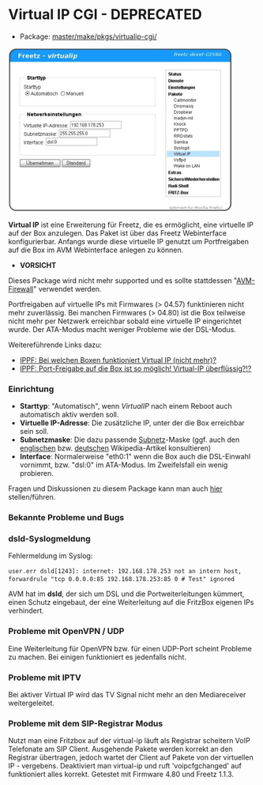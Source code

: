 # Virtual IP CGI - DEPRECATED
 - Package: [master/make/pkgs/virtualip-cgi/](https://github.com/Freetz-NG/freetz-ng/tree/master/make/pkgs/virtualip-cgi/)

[![VirtualIP: Einstellungen](../screenshots/61_md.png)](../screenshots/61.png)

**Virtual IP** ist eine Erweiterung für Freetz, die es ermöglicht, eine
virtuelle IP auf der Box anzulegen. Das Paket ist über das Freetz
Webinterface konfigurierbar. Anfangs wurde diese virtuelle IP genutzt um
Portfreigaben auf die Box im AVM Webinterface anlegen zu können.

 * **VORSICHT**

Dieses Package wird nicht mehr supported und es sollte stattdessen
"[AVM-Firewall](avm-firewall.md)" verwendet werden.

Portfreigaben auf virtuelle IPs mit Firmwares (> 04.57) funktinieren
nicht mehr zuverlässig. Bei manchen Firmwares (> 04.80) ist die Box
teilweise nicht mehr per Netzwerk erreichbar sobald eine virtuelle IP
eingerichtet wurde. Der ATA-Modus macht weniger Probleme wie der
DSL-Modus.

Weitereführende Links dazu:

-   [IPPF: Bei welchen Boxen funktioniert Virtual IP (nicht
    mehr)?](http://www.ip-phone-forum.de/showthread.php?t=174245)
-   [IPPF: Port-Freigabe auf die Box ist so möglich!
    Virtual-IP
    überflüssig?!?](http://www.ip-phone-forum.de/showthread.php?t=159266)

### Einrichtung

-   **Starttyp**: "Automatisch", wenn *VirtualIP* nach einem Reboot
    auch automatisch aktiv werden soll.
-   **Virtuelle IP-Adresse**: Die zusätzliche IP, unter der die Box
    erreichbar sein soll.
-   **Subnetzmaske**: Die dazu passende
    [Subnetz](http://de.wikipedia.org/wiki/Subnetz)-Maske
    (ggf. auch den
    [englischen](http://en.wikipedia.org/wiki/Subnet_mask)
    bzw.
    [deutschen](http://de.wikipedia.org/wiki/Subnetz)
    Wikipedia-Artikel konsultieren)
-   **Interface**: Normalerweise "eth0:1" wenn die Box auch die
    DSL-Einwahl vornimmt, bzw. "dsl:0" im ATA-Modus. Im Zweifelsfall
    ein wenig probieren.

Fragen und Diskussionen zu diesem Package kann man auch
[hier](http://www.ip-phone-forum.de/showthread.php?t=111623)
stellen/führen.

### Bekannte Probleme und Bugs

### dsld-Syslogmeldung

Fehlermeldung im Syslog:

```
user.err dsld[1243]: internet: 192.168.178.253 not an intern host, forwardrule "tcp 0.0.0.0:85 192.168.178.253:85 0 # Test" ignored
```

AVM hat im **dsld**, der sich um DSL und die Portweiterleitungen
kümmert, einen Schutz eingebaut, der eine Weiterleitung auf die FritzBox
eigenen IPs verhindert.

### Probleme mit OpenVPN / UDP

Eine Weiterleitung für OpenVPN bzw. für einen UDP-Port scheint Probleme
zu machen. Bei einigen funktioniert es jedenfalls nicht.

### Probleme mit IPTV

Bei aktiver Virtual IP wird das TV Signal nicht mehr an den
Mediareceiver weitergeleitet.

### Probleme mit dem SIP-Registrar Modus

Nutzt man eine Fritzbox auf der virtual-ip läuft als Registrar scheitern
VoIP Telefonate am SIP Client. Ausgehende Pakete werden korrekt an den
Registrar übertragen, jedoch wartet der Client auf Pakete von der
virtuellen IP - vergebens. Deaktiviert man virtual-ip und ruft
'voipcfgchanged' auf funktioniert alles korrekt. Getestet mit Firmware
4.80 und Freetz 1.1.3.


